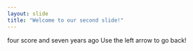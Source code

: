 ```yaml
---
layout: slide
title: "Welcome to our second slide!"
---
```

four score and seven years ago
Use the left arrow to go back!

